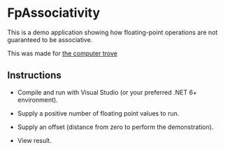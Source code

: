 # FpAssociativity

This is a demo application showing how floating-point operations are not
guaranteed to be associative.

This was made for [the computer trove](https://github.com/CuroSalus/the-computer-trove/blob/main/computer-engineering/floating-point-associativity.adoc)

## Instructions

* Compile and run with Visual Studio (or your preferred .NET 6+ environment).

* Supply a positive number of floating point values to run.

* Supply an offset (distance from zero to perform the demonstration).

* View result.
